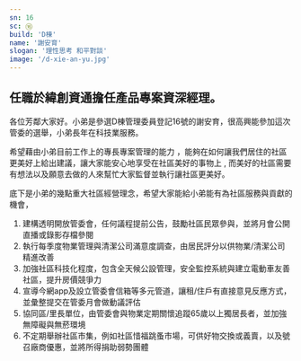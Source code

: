 ```yaml
---
sn: 16
sc: ⑯
build: 'D棟'
name: '謝安育'
slogan: '理性思考 和平對談'
image: '/d-xie-an-yu.jpg'
---
```

## 任職於緯創資通擔任產品專案資深經理。

各位芳鄰大家好。小弟是參選D棟管理委員登記16號的謝安育，很高興能參加這次管委的選舉，小弟長年在科技業服務。

希望藉由小弟目前工作上的專長專案管理的能力 ，能夠在如何讓我們居住的社區更美好上給出建議，讓大家能安心地享受在社區美好的事物上 , 而美好的社區需要有想法以及願意去做的人來幫忙大家監督並執行讓社區更美好。

底下是小弟的幾點重大社區經營理念，希望大家能給小弟能有為社區服務與貢獻的機會，
1. 建構透明開放管委會，任何議程提前公告，鼓勵社區民眾參與，並將月會公開直播或錄影存檔參閱
2. 執行每季度物業管理與清潔公司滿意度調查，由居民評分以供物業/清潔公司精進改善
3. 加強社區科技化程度，包含全天候公設管理，安全監控系統與建立電動車友善社區，提升房價競爭力
4. 宣導今網app及設立管委會信箱等多元管道，讓租/住戶有直接意見反應方式，並彙整提交在管委月會做動議評估
5. 協同區/里長單位，由管委會與物業定期關懷追蹤65歲以上獨居長者，並加強無障礙與無菸環境
6. 不定期舉辦社區市集，例如社區惜福跳蚤市場，可供好物交換或義賣，以及號召廠商優惠，並將所得捐助弱勢團體